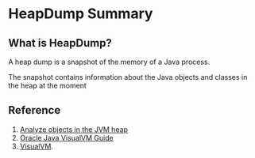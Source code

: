 # HeapDump Summary

## What is HeapDump?
A heap dump is a snapshot of the memory of a Java process.

The snapshot contains information about the Java objects and classes in the heap at the moment 

## Reference
1. [Analyze objects in the JVM heap](https://www.jetbrains.com/help/idea/analyze-objects-in-the-jvm-heap.html)
2. [Oracle Java VisualVM Guide](https://docs.oracle.com/javase/8/docs/technotes/guides/visualvm/heapdump.html)
3. [VisualVM](https://visualvm.github.io/).
